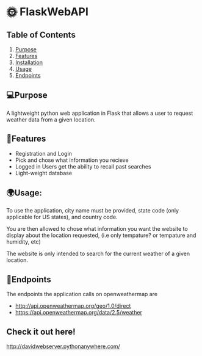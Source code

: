 # 🌞 FlaskWebAPI
## Table of Contents
1. [Purpose](#💻purpose)
2. [Features](#🌄features)
3. [Installation](#installation)
4. [Usage](#🌍usage)
6. [Endpoints](#🌌endpoints)



## 💻Purpose

A lightweight python web application in Flask that allows a user to request weather data from a given location. 


## 🌄Features

* Registration and Login 
* Pick and chose what information you recieve
* Logged in Users get the ability to recall past searches
* Light-weight database

## 🌍Usage:
To use the application, city name must be provided, state code (only applicable for US states), and country code. 

You are then allowed to chose what information you want the website to display about the location requested, (i.e only tempature? or tempature and humidity, etc)

The website is only intended to search for the current weather of a given location. 

## 🌌Endpoints 

The endpoints the application calls on openweathermap are 
* http://api.openweathermap.org/geo/1.0/direct
* https://api.openweathermap.org/data/2.5/weather

## Check it out here!
http://davidwebserver.pythonanywhere.com/


